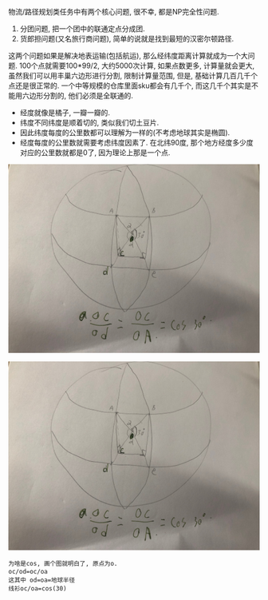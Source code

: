物流/路径规划类任务中有两个核心问题, 很不幸, 都是NP完全性问题.

1. 分团问题, 把一个团中的联通定点分成团.
2. 货郎担问题(又名旅行商问题), 简单的说就是找到最短的汉密尔顿路径.

这两个问题如果是解决地表运输(包括航运), 那么经纬度距离计算就成为一个大问题. 100个点就需要100*99/2, 大约5000次计算, 如果点数更多, 计算量就会更大, 虽然我们可以用丰巢六边形进行分割, 限制计算量范围, 但是, 基础计算几百几千个点还是很正常的. 一个中等规模的仓库里面sku都会有几千个, 而这几千个其实是不能用六边形分割的, 他们必须是全联通的. 

- 经度就像是橘子, 一瓣一瓣的. 
- 纬度不同纬度是顺着切的, 类似我们切土豆片. 
- 因此纬度每度的公里数都可以理解为一样的(不考虑地球其实是椭圆). 
- 经度每度的公里数就需要考虑纬度因素了. 在北纬90度, 那个地方经度多少度对应的公里数就都是0了, 因为理论上那是一个点. 

![IMG_3253](./image/IMG_3253.jpeg)

![IMG_3253](/images/IMG_3253.jpeg)

```
为啥是cos, 画个图就明白了, 原点为o.
oc/od=oc/oa
这其中 od=oa=地球半径
线衫oc/oa=cos(30)
```



